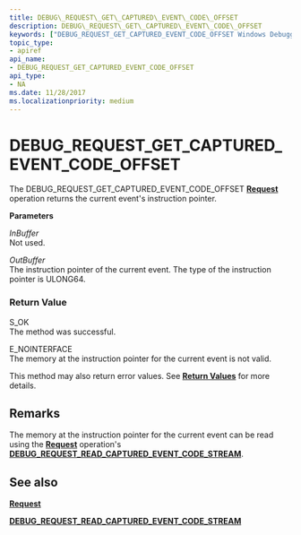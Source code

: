 ```yaml
---
title: DEBUG\_REQUEST\_GET\_CAPTURED\_EVENT\_CODE\_OFFSET
description: DEBUG\_REQUEST\_GET\_CAPTURED\_EVENT\_CODE\_OFFSET
keywords: ["DEBUG_REQUEST_GET_CAPTURED_EVENT_CODE_OFFSET Windows Debugging"]
topic_type:
- apiref
api_name:
- DEBUG_REQUEST_GET_CAPTURED_EVENT_CODE_OFFSET
api_type:
- NA
ms.date: 11/28/2017
ms.localizationpriority: medium
---
```


# DEBUG\_REQUEST\_GET\_CAPTURED\_EVENT\_CODE\_OFFSET


The DEBUG\_REQUEST\_GET\_CAPTURED\_EVENT\_CODE\_OFFSET [**Request**](request.md) operation returns the current event's instruction pointer.

**Parameters**

<span id="InBuffer"></span><span id="inbuffer"></span><span id="INBUFFER"></span>*InBuffer*  
Not used.

<span id="OutBuffer"></span><span id="outbuffer"></span><span id="OUTBUFFER"></span>*OutBuffer*  
The instruction pointer of the current event. The type of the instruction pointer is ULONG64.

### <span id="Return_Value"></span><span id="return_value"></span><span id="RETURN_VALUE"></span>Return Value

<span id="S_OK"></span><span id="s_ok"></span>S\_OK  
The method was successful.

<span id="E_NOINTERFACE"></span><span id="e_nointerface"></span>E\_NOINTERFACE  
The memory at the instruction pointer for the current event is not valid.

This method may also return error values. See [**Return Values**](./hresult-values.md) for more details.

## Remarks

The memory at the instruction pointer for the current event can be read using the [**Request**](request.md) operation's [**DEBUG\_REQUEST\_READ\_CAPTURED\_EVENT\_CODE\_STREAM**](debug-request-read-captured-event-code-stream.md).

## <span id="see_also"></span>See also


[**Request**](request.md)

[**DEBUG\_REQUEST\_READ\_CAPTURED\_EVENT\_CODE\_STREAM**](debug-request-read-captured-event-code-stream.md)

 

